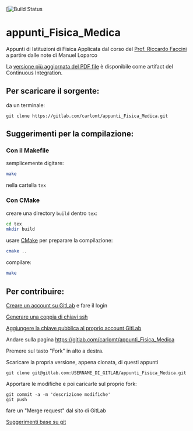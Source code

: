 [![Build Status](https://travis-ci.org/carlomt/appunti_Fisica_Medica.svg?branch=master)
# appunti_Fisica_Medica

Appunti di Istituzioni di Fisica Applicata dal corso del [Prof. Riccardo Faccini](http://babar.roma1.infn.it/~faccini/)
a partire dalle note di Manuel Loparco

La [versione più aggiornata del PDF
file](https://gitlab.com/carlomt/appunti_Fisica_Medica/-/jobs/artifacts/master/raw/build/appunti_Fisica_Medica.pdf?job=pdf)
è disponibile come artifact del Continuous Integration. 

## Per scaricare il sorgente:
da un terminale:
```
git clone https://gitlab.com/carlomt/appunti_Fisica_Medica.git
```

## Suggerimenti per la compilazione:

### Con il Makefile
semplicemente digitare:
```bash
make
```
nella cartella `tex`

### Con CMake
creare una directory `build` dentro `tex`:
```bash
cd tex
mkdir build
```

usare [CMake](https://cmake.org/) per preparare la compilazione:
```bash
cmake ..
```

compilare:
```bash
make
```

## Per contribuire:
[Creare un account su GitLab](https://gitlab.com/users/sign_in#register-pane)
e fare il login

[Generare una coppia di chiavi ssh](https://docs.gitlab.com/ee/ssh/#generating-a-new-ssh-key-pair)

[Aggiungere la chiave pubblica al proprio account GitLab](https://docs.gitlab.com/ee/ssh/#adding-an-ssh-key-to-your-gitlab-account)

Andare sulla pagina https://gitlab.com/carlomt/appunti_Fisica_Medica

Premere sul tasto "Fork" in alto a destra.

Scaricare la propria versione, appena clonata, di questi appunti
```
git clone git@gitlab.com:USERNAME_DI_GITLAB/appunti_Fisica_Medica.git
```
Apportare le modifiche e poi caricarle sul proprio fork:
```
git commit -a -m 'descrizione modifiche'
git push
```

fare un "Merge request" dal sito di GitLab

[Suggerimenti base su git](https://guides.github.com/activities/hello-world/)
